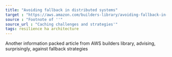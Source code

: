 ```yaml
---
title: "Avoiding fallback in distributed systems"
target : "https://aws.amazon.com/builders-library/avoiding-fallback-in-distributed-systems/"
source : "Footnote of ''"
source_url : "Caching challenges and strategies'"
tags: resilience ha architecture 
---
```


Another information packed article from AWS builders library, advising, surprisingly, against fallback strategies